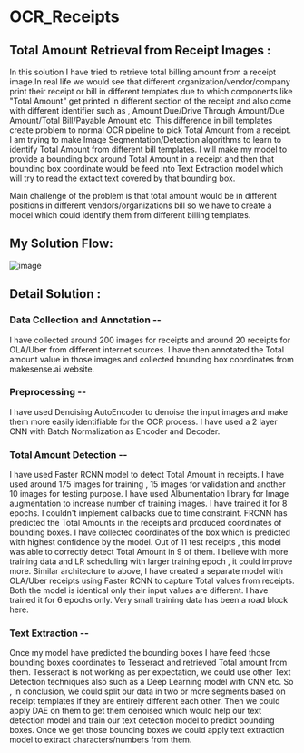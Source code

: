 # OCR_Receipts
## Total Amount Retrieval from Receipt Images :
In this solution I have tried to retrieve total billing amount from a receipt image.In real life we would see that different organization/vendor/company print their receipt or bill in different templates due to which components like "Total Amount" get printed in different section of the receipt and also come with different identifier such as , Amount Due/Drive Through Amount/Due Amount/Total Bill/Payable Amount etc. This difference in bill templates create problem to normal OCR pipeline to pick Total Amount from a receipt.
I am trying to make Image Segmentation/Detection algorithms to learn to identify Total Amount from different bill templates. I will make my model to provide a bounding box around Total Amount in a receipt and then that bounding box coordinate would be feed into Text Extraction model which will try to read the extact text covered by that bounding box.

Main challenge of the problem is that total amount would be in different positions in different vendors/organizations bill so we have to create a model which could identify them from different billing templates.
## My Solution Flow:

![image](https://user-images.githubusercontent.com/56585442/126036574-74e3d8e6-f208-4ce9-8347-c6f7b498a4dd.png)

	

## Detail Solution :

### Data Collection  and Annotation -- 
I have collected around 200 images for receipts and around 20 receipts for OLA/Uber from different internet sources. I have then annotated the Total amount value in those images and collected bounding box coordinates from makesense.ai website.
### Preprocessing -- 
I have used Denoising AutoEncoder to denoise the input images and make them more easily identifiable for the OCR process. I have used a 2 layer CNN with Batch Normalization  as Encoder and Decoder.
### Total Amount Detection -- 
I have used Faster RCNN model to detect Total Amount in receipts. I have used around 175 images for training , 15 images for validation and another 10 images for testing purpose. I have used Albumentation library for Image augmentation to increase number of training images. I have trained it for 8 epochs. I couldn't implement callbacks due to time constraint. FRCNN has predicted the Total Amounts in the receipts and produced coordinates of bounding boxes. I have collected coordinates of the box which is predicted with highest confidence by the model. Out of 11 test receipts , this model was able to correctly detect Total Amount in 9 of them. I believe with more training data and LR scheduling with larger training epoch , it could improve more.
Similar architecture to above, I have created a separate model with OLA/Uber receipts using Faster RCNN to capture Total values from receipts. Both the model is identical only their input values are different. I have trained it for 6 epochs only. Very small training data has been a road block here.
### Text Extraction -- 
Once my model have predicted the bounding boxes I have feed those bounding boxes coordinates to Tesseract and retrieved Total amount from them. Tesseract is not working as per expectation, we could use other Text Detection techniques also such as a Deep Learning model with CNN etc.
So , in conclusion, we could split our data in two or more segments based on receipt templates if they are entirely different each other. Then we could apply DAE on them to get them denoised which would help our text detection model and train our text detection model to predict bounding boxes. Once we get those bounding boxes we could apply text extraction model to extract characters/numbers from them.






